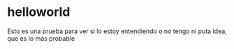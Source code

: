 # helloworld
Esto es una prueba para ver si lo estoy entendiendo o no tengo ni puta idea, que es lo más probable
